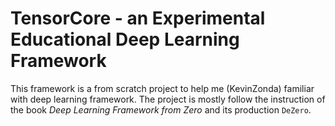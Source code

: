 # TensorCore - an Experimental Educational Deep Learning Framework

This framework is a from scratch project to help me (KevinZonda) familiar with
deep learning framework. The project is mostly follow the instruction of the
book *Deep Learning Framework from Zero* and its production `DeZero`.
